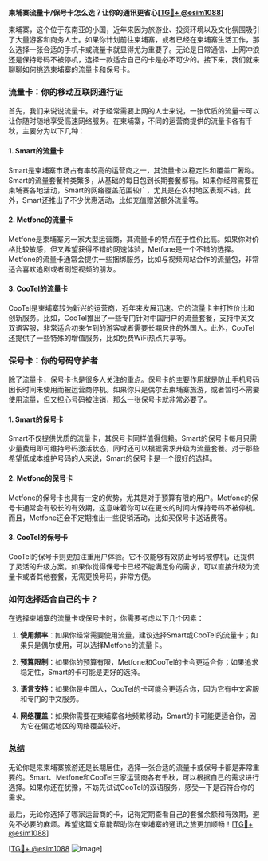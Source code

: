 **柬埔寨流量卡/保号卡怎么选？让你的通讯更省心[[TG💪+ @esim1088](https://t.me/s/esim1088)]**

柬埔寨，这个位于东南亚的小国，近年来因为旅游业、投资环境以及文化氛围吸引了大量游客和商务人士。如果你计划前往柬埔寨，或者已经在柬埔寨生活工作，那么选择一张合适的手机卡或流量卡就显得尤为重要了。无论是日常通信、上网冲浪还是保持号码不被停机，选择一款适合自己的卡是必不可少的。接下来，我们就来聊聊如何挑选柬埔寨的流量卡和保号卡。

### 流量卡：你的移动互联网通行证

首先，我们来说说流量卡。对于经常需要上网的人士来说，一张优质的流量卡可以让你随时随地享受高速网络服务。在柬埔寨，不同的运营商提供的流量卡各有千秋，主要分为以下几种：

#### 1. **Smart的流量卡**
Smart是柬埔寨市场占有率较高的运营商之一，其流量卡以稳定性和覆盖广著称。Smart的流量套餐种类繁多，从基础的每日包到长期套餐都有。如果你经常需要在柬埔寨各地活动，Smart的网络覆盖范围较广，尤其是在农村地区表现不错。此外，Smart还推出了不少优惠活动，比如充值赠送额外流量等。

#### 2. **Metfone的流量卡**
Metfone是柬埔寨另一家大型运营商，其流量卡的特点在于性价比高。如果你对价格比较敏感，但又希望获得不错的网速体验，Metfone是一个不错的选择。Metfone的流量卡通常会提供一些捆绑服务，比如与视频网站合作的流量包，非常适合喜欢追剧或者刷短视频的朋友。

#### 3. **CooTel的流量卡**
CooTel是柬埔寨较为新兴的运营商，近年来发展迅速。它的流量卡主打性价比和创新服务。比如，CooTel推出了一些专门针对中国用户的流量套餐，支持中英文双语客服，非常适合初来乍到的游客或者需要长期居住的外国人。此外，CooTel还提供了一些特殊的增值服务，比如免费WiFi热点共享等。

### 保号卡：你的号码守护者

除了流量卡，保号卡也是很多人关注的重点。保号卡的主要作用就是防止手机号码因长时间未使用而被运营商停机。如果你只是偶尔去柬埔寨旅游，或者暂时不需要使用流量，但又担心号码被注销，那么一张保号卡就非常必要了。

#### 1. **Smart的保号卡**
Smart不仅提供优质的流量卡，其保号卡同样值得信赖。Smart的保号卡每月只需少量费用即可维持号码激活状态，同时还可以根据需求升级为流量套餐。对于那些希望低成本维护号码的人来说，Smart的保号卡是一个很好的选择。

#### 2. **Metfone的保号卡**
Metfone的保号卡也具有一定的优势，尤其是对于预算有限的用户。Metfone的保号卡通常会有较长的有效期，这意味着你可以在更长的时间内保持号码不被停机。而且，Metfone还会不定期推出一些促销活动，比如买保号卡送话费等。

#### 3. **CooTel的保号卡**
CooTel的保号卡则更加注重用户体验。它不仅能够有效防止号码被停机，还提供了灵活的升级方案。如果你觉得保号卡已经不能满足你的需求，可以直接升级为流量卡或者其他套餐，无需更换号码，非常方便。

### 如何选择适合自己的卡？

在选择柬埔寨的流量卡或保号卡时，你需要考虑以下几个因素：

1. **使用频率**：如果你经常需要使用流量，建议选择Smart或CooTel的流量卡；如果只是偶尔使用，可以选择Metfone的流量卡。
   
2. **预算限制**：如果你的预算有限，Metfone和CooTel的卡会更适合你；如果追求稳定性，Smart的卡可能是更好的选择。

3. **语言支持**：如果你是中国人，CooTel的卡可能会更适合你，因为它有中文客服和专门的中文服务。

4. **网络覆盖**：如果你需要在柬埔寨各地频繁移动，Smart的卡可能更适合你，因为它在偏远地区的网络覆盖较好。

### 总结

无论你是来柬埔寨旅游还是长期居住，选择一张合适的流量卡或保号卡都是非常重要的。Smart、Metfone和CooTel三家运营商各有千秋，可以根据自己的需求进行选择。如果你还在犹豫，不妨先试试CooTel的双语服务，感受一下是否符合你的需求。

最后，无论你选择了哪家运营商的卡，记得定期查看自己的套餐余额和有效期，避免不必要的麻烦。希望这篇文章能帮助你在柬埔寨的通讯之旅更加顺畅！[[TG💪+ @esim1088](https://t.me/s/esim1088)]

[[TG💪+ @esim1088](https://t.me/s/esim1088) ![Image](https://i.postimg.cc/4NQfJmqS/Snipaste-2025-05-13-00-14-12.png)]